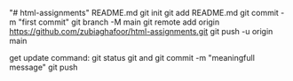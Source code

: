 "# html-assignments" README.md
git init
git add README.md
git commit -m "first commit"
git branch -M main
git remote add origin https://github.com/zubiaghafoor/html-assignments.git
git push -u origin main 

get update command:
git status
git and <html and css>
git commit -m "meaningfull message"
git push


